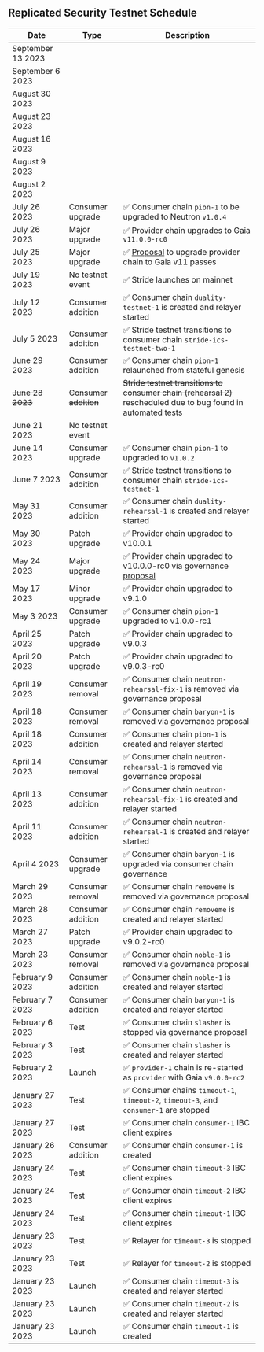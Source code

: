 ## Replicated Security Testnet Schedule

| Date               | Type                  | Description                                                                                                                  |
| ------------------ | --------------------- | ---------------------------------------------------------------------------------------------------------------------------- |
| September 13  2023 |                       |                                                                                                                              |
| September 6  2023  |                       |                                                                                                                              |
| August 30  2023    |                       |                                                                                                                              |
| August 23  2023    |                       |                                                                                                                              |
| August 16  2023    |                       |                                                                                                                              |
| August 9  2023     |    |                                                           |
| August 2 2023      |                       |
| July 26  2023      | Consumer upgrade      | ✅ Consumer chain `pion-1` to be upgraded to Neutron `v1.0.4`                                                                   |
| July 26  2023      | Major upgrade         | ✅ Provider chain upgrades to Gaia `v11.0.0-rc0`                                                                                |
| July 25  2023      | Major upgrade         | ✅ [Proposal](https://explorer.rs-testnet.polypore.xyz/provider/gov/45) to upgrade provider chain to Gaia v11 passes          |
| July 19  2023      | No testnet event      | ✅ Stride launches on mainnet                                                                                                 |
| July 12  2023      | Consumer addition     | ✅ Consumer chain `duality-testnet-1` is created and relayer started                                                          |
| July 5  2023       | Consumer addition     | ✅ Stride testnet transitions to consumer chain `stride-ics-testnet-two-1`                                                    |
| June 29 2023       | Consumer addition     | ✅ Consumer chain `pion-1` relaunched from stateful genesis                                                                   |
| ~~June 28 2023~~   | ~~Consumer addition~~ | ~~Stride testnet transitions to consumer chain (rehearsal 2)~~ rescheduled due to bug found in automated tests               |
| June 21 2023       | No testnet event      |                                                                                                                              |
| June 14 2023       | Consumer upgrade      | ✅ Consumer chain `pion-1` to upgraded to `v1.0.2`                                                                            |
| June 7 2023        | Consumer addition     | ✅ Stride testnet transitions to consumer chain `stride-ics-testnet-1`                                                        |
| May 31 2023        | Consumer addition     | ✅ Consumer chain `duality-rehearsal-1` is created and relayer started                                                        |
| May 30 2023        | Patch upgrade         | ✅ Provider chain upgraded to v10.0.1                                                                                         |
| May 24 2023        | Major upgrade         | ✅ Provider chain upgraded to v10.0.0-rc0 via governance [proposal](https://explorer.rs-testnet.polypore.xyz/provider/gov/30) |
| May 17 2023        | Minor upgrade         | ✅ Provider chain upgraded to v9.1.0                                                                                          |
| May 3    2023      | Consumer upgrade      | ✅ Consumer chain `pion-1` upgraded to v1.0.0-rc1                                                                             |
| April 25 2023      | Patch upgrade         | ✅ Provider chain upgraded to v9.0.3                                                                                          |
| April 20 2023      | Patch upgrade         | ✅ Provider chain upgraded to v9.0.3-rc0                                                                                      |
| April 19 2023      | Consumer removal      | ✅ Consumer chain `neutron-rehearsal-fix-1` is removed via governance proposal                                                |
| April 18 2023      | Consumer removal      | ✅ Consumer chain `baryon-1` is removed via governance proposal                                                               |
| April 18 2023      | Consumer addition     | ✅ Consumer chain `pion-1` is created and relayer started                                                                     |
| April 14 2023      | Consumer removal      | ✅ Consumer chain `neutron-rehearsal-1` is removed via governance proposal                                                    |
| April 13 2023      | Consumer addition     | ✅ Consumer chain `neutron-rehearsal-fix-1` is created and relayer started                                                    |
| April 11 2023      | Consumer addition     | ✅ Consumer chain `neutron-rehearsal-1` is created and relayer started                                                        |
| April 4  2023      | Consumer upgrade      | ✅ Consumer chain `baryon-1` is upgraded via consumer chain governance                                                        |
| March 29 2023      | Consumer removal      | ✅ Consumer chain `removeme` is removed via governance proposal                                                               |
| March 28 2023      | Consumer addition     | ✅ Consumer chain `removeme` is created and relayer started                                                                   |
| March 27 2023      | Patch upgrade         | ✅ Provider chain upgraded to v9.0.2-rc0                                                                                      |
| March 23 2023      | Consumer removal      | ✅ Consumer chain `noble-1` is removed via governance proposal                                                                |
| February 9 2023    | Consumer addition     | ✅ Consumer chain `noble-1` is created and relayer started                                                                    |
| February 7 2023    | Consumer addition     | ✅ Consumer chain `baryon-1` is created and relayer started                                                                   |
| February 6 2023    | Test                  | ✅ Consumer chain `slasher` is stopped via governance proposal                                                                |
| February 3 2023    | Test                  | ✅ Consumer chain `slasher` is created and relayer started                                                                    |
| February 2 2023    | Launch                | ✅ `provider-1` chain is re-started as `provider` with Gaia `v9.0.0-rc2`                                                      |
| January 27 2023    | Test                  | ✅ Consumer chains `timeout-1`, `timeout-2`, `timeout-3`, and `consumer-1` are stopped                                        |
| January 27 2023    | Test                  | ✅ Consumer chain `consumer-1` IBC client expires                                                                             |
| January 26 2023    | Consumer addition     | ✅ Consumer chain `consumer-1` is created                                                                                     |
| January 24 2023    | Test                  | ✅ Consumer chain `timeout-3` IBC client expires                                                                              |
| January 24 2023    | Test                  | ✅ Consumer chain `timeout-2` IBC client expires                                                                              |
| January 24 2023    | Test                  | ✅ Consumer chain `timeout-1` IBC client expires                                                                              |
| January 23 2023    | Test                  | ✅ Relayer for `timeout-3` is stopped                                                                                         |
| January 23 2023    | Test                  | ✅ Relayer for `timeout-2` is stopped                                                                                         |
| January 23 2023    | Launch                | ✅ Consumer chain `timeout-3` is created and relayer started                                                                  |
| January 23 2023    | Launch                | ✅ Consumer chain `timeout-2` is created and relayer started                                                                  |
| January 23 2023    | Launch                | ✅ Consumer chain `timeout-1` is created                                                                                      |
